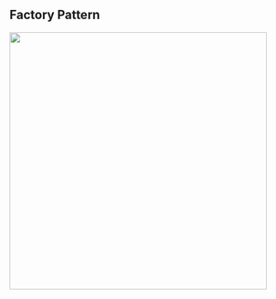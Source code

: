 ## Factory Pattern

<img width = "450" src = "https://user-images.githubusercontent.com/37579683/94289548-d3fbee80-ff93-11ea-87dd-64153dc5a19a.png">
